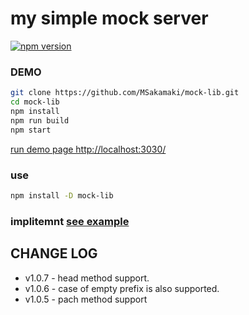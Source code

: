 # my simple mock server

[![npm version](https://badge.fury.io/js/mock-lib.svg)](https://badge.fury.io/js/mock-lib)

### DEMO


```sh
git clone https://github.com/MSakamaki/mock-lib.git
cd mock-lib
npm install
npm run build
npm start
```

[run demo page http://localhost:3030/](http://localhost:3030/)

### use

```sh
npm install -D mock-lib
```

### implitemnt [see example](./example)

## CHANGE LOG

- v1.0.7 - head method support.
- v1.0.6 - case of empty prefix is also supported.
- v1.0.5 - pach method support
